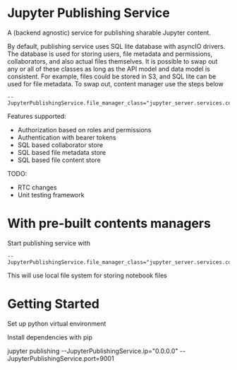 # Jupyter Publishing Service

A (backend agnostic) service for publishing sharable Jupyter content.

By default, publishing service uses SQL lite database with asyncIO drivers. The database is used for storing users, file metadata and permissions, collaborators, and also actual files themselves.
It is possible to swap out any or all of these classes as long as the API model and data model is consistent. For example, files could be stored in S3, and SQL lite can be used for file metadata. 
To swap out, content manager use the steps below

```
--JupyterPublishingService.file_manager_class="jupyter_server.services.contents.largefilemanager.AsyncLargeFileManager"
```

Features supported:

- Authorization based on roles and permissions
- Authentication with bearer tokens
- SQL based collaborator store
- SQL based file metadata store
- SQL based file content store

TODO:

- RTC changes
- Unit testing framework

# With pre-built contents managers

Start publishing service with

```
--JupyterPublishingService.file_manager_class="jupyter_server.services.contents.largefilemanager.AsyncLargeFileManager"
```

This will use local file system for storing notebook files

# Getting Started

Set up python virtual environment

Install dependencies with pip

jupyter publishing --JupyterPublishingService.ip="0.0.0.0" --JupyterPublishingService.port=9001

